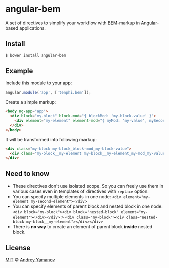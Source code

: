 # angular-bem

A set of directives to simplify your workflow with [BEM](https://bem.info)-markup in [Angular](https://angularjs.org)-based applications.

## Install

```bash
$ bower install angular-bem
```

## Example
Include this module to your app:

```javascript
angular.module('app', ['tenphi.bem']);
```

Create a simple markup:

```html
<body ng-app="app">
  <div block="my-block" block-mod="{ blockMod: 'my-block-value' }">
    <div element="my-element" element-mod="{ myMod: 'my-value', mySecondMod: true }"></div>
  </div>
</body>
```

It will be transformed into following markup:

```html
<div class="my-block my-block_block-mod_my-block-value">
  <div class="my-block__my-element my-block__my-element_my-mod_my-value my-block__my-element_my-second-mod"></div>
</div>
```

## Need to know
* These directives don't use isolated scope. So you can freely use them in various cases even in templates of directives with `replace` option.
* You can specify multiple elements in one node: `<div element="my-element my-second-element"></div>`
* You can specify elements of parent block and nested block in one node. `<div block="my-block"><div block="nested-block" element="my-element"></div></div>` > `<div class="my-block"><div class="nested-block my-block__my-element"></div></div>`
* There is **no way** to create an element of parent block **inside** nested block.

## License

[MIT](http://opensource.org/licenses/MIT) © [Andrey Yamanov](http://tenphi.me)
